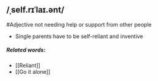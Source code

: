 ## /ˌself.rɪˈlaɪ.ənt/
#Adjective
not needing help or support from other people

- Single parents have to be self-reliant and inventive

##### Related words:
- [[Reliant]]
- [[Go it alone]]
